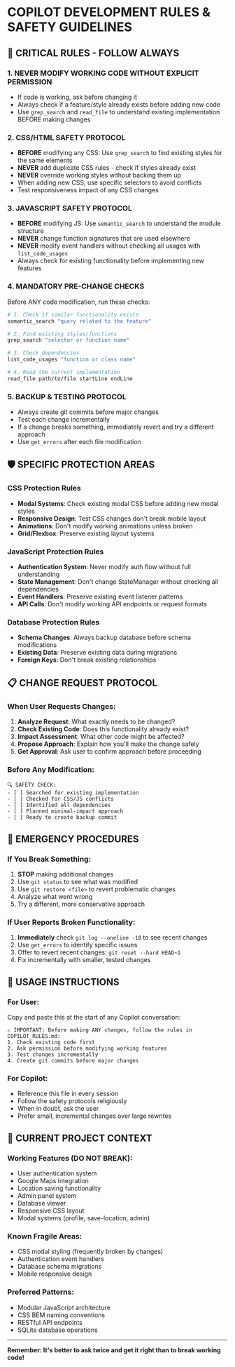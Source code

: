 # COPILOT DEVELOPMENT RULES & SAFETY GUIDELINES

## 🚨 CRITICAL RULES - FOLLOW ALWAYS

### 1. **NEVER MODIFY WORKING CODE WITHOUT EXPLICIT PERMISSION**
- If code is working, ask before changing it
- Always check if a feature/style already exists before adding new code
- Use `grep_search` and `read_file` to understand existing implementation BEFORE making changes

### 2. **CSS/HTML SAFETY PROTOCOL**
- **BEFORE** modifying any CSS: Use `grep_search` to find existing styles for the same elements
- **NEVER** add duplicate CSS rules - check if styles already exist
- **NEVER** override working styles without backing them up
- When adding new CSS, use specific selectors to avoid conflicts
- Test responsiveness impact of any CSS changes

### 3. **JAVASCRIPT SAFETY PROTOCOL**
- **BEFORE** modifying JS: Use `semantic_search` to understand the module structure
- **NEVER** change function signatures that are used elsewhere
- **NEVER** modify event handlers without checking all usages with `list_code_usages`
- Always check for existing functionality before implementing new features

### 4. **MANDATORY PRE-CHANGE CHECKS**
Before ANY code modification, run these checks:
```bash
# 1. Check if similar functionality exists
semantic_search "query related to the feature"

# 2. Find existing styles/functions
grep_search "selector or function name"

# 3. Check dependencies
list_code_usages "function or class name"

# 4. Read the current implementation
read_file path/to/file startLine endLine
```

### 5. **BACKUP & TESTING PROTOCOL**
- Always create git commits before major changes
- Test each change incrementally
- If a change breaks something, immediately revert and try a different approach
- Use `get_errors` after each file modification

## 🛡️ SPECIFIC PROTECTION AREAS

### CSS Protection Rules
- **Modal Systems**: Check existing modal CSS before adding new modal styles
- **Responsive Design**: Test CSS changes don't break mobile layout
- **Animations**: Don't modify working animations unless broken
- **Grid/Flexbox**: Preserve existing layout systems

### JavaScript Protection Rules
- **Authentication System**: Never modify auth flow without full understanding
- **State Management**: Don't change StateManager without checking all dependencies
- **Event Handlers**: Preserve existing event listener patterns
- **API Calls**: Don't modify working API endpoints or request formats

### Database Protection Rules
- **Schema Changes**: Always backup database before schema modifications
- **Existing Data**: Preserve existing data during migrations
- **Foreign Keys**: Don't break existing relationships

## 📋 CHANGE REQUEST PROTOCOL

### When User Requests Changes:
1. **Analyze Request**: What exactly needs to be changed?
2. **Check Existing Code**: Does this functionality already exist?
3. **Impact Assessment**: What other code might be affected?
4. **Propose Approach**: Explain how you'll make the change safely
5. **Get Approval**: Ask user to confirm approach before proceeding

### Before Any Modification:
```
🔍 SAFETY CHECK:
- [ ] Searched for existing implementation
- [ ] Checked for CSS/JS conflicts  
- [ ] Identified all dependencies
- [ ] Planned minimal-impact approach
- [ ] Ready to create backup commit
```

## 🚨 EMERGENCY PROCEDURES

### If You Break Something:
1. **STOP** making additional changes
2. Use `git status` to see what was modified
3. Use `git restore <file>` to revert problematic changes
4. Analyze what went wrong
5. Try a different, more conservative approach

### If User Reports Broken Functionality:
1. **Immediately** check `git log --oneline -10` to see recent changes
2. Use `get_errors` to identify specific issues
3. Offer to revert recent changes: `git reset --hard HEAD~1`
4. Fix incrementally with smaller, tested changes

## 📖 USAGE INSTRUCTIONS

### For User:
Copy and paste this at the start of any Copilot conversation:
```
⚠️ IMPORTANT: Before making ANY changes, follow the rules in COPILOT_RULES.md:
1. Check existing code first
2. Ask permission before modifying working features
3. Test changes incrementally
4. Create git commits before major changes
```

### For Copilot:
- Reference this file in every session
- Follow the safety protocols religiously
- When in doubt, ask the user
- Prefer small, incremental changes over large rewrites

## 🎯 CURRENT PROJECT CONTEXT

### Working Features (DO NOT BREAK):
- User authentication system
- Google Maps integration
- Location saving functionality
- Admin panel system
- Database viewer
- Responsive CSS layout
- Modal systems (profile, save-location, admin)

### Known Fragile Areas:
- CSS modal styling (frequently broken by changes)
- Authentication event handlers
- Database schema migrations
- Mobile responsive design

### Preferred Patterns:
- Modular JavaScript architecture
- CSS BEM naming conventions
- RESTful API endpoints
- SQLite database operations

---
**Remember: It's better to ask twice and get it right than to break working code!**
